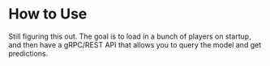 # How to Use

Still figuring this out.
The goal is to load in a bunch of players on startup, and then have a gRPC/REST API that allows you to query the model and get predictions.
